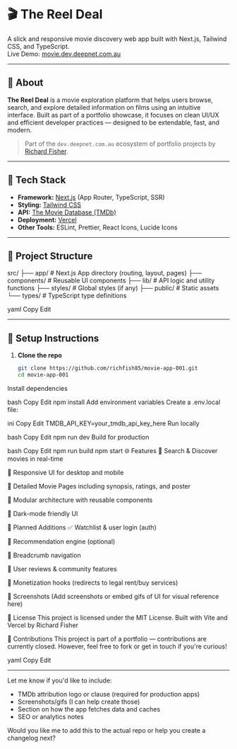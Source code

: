 # 🎬 The Reel Deal

A slick and responsive movie discovery web app built with Next.js, Tailwind CSS, and TypeScript.  
Live Demo: [movie.dev.deepnet.com.au](https://movie.dev.deepnet.com.au)

---

## 🧠 About

**The Reel Deal** is a movie exploration platform that helps users browse, search, and explore detailed information on films using an intuitive interface. Built as part of a portfolio showcase, it focuses on clean UI/UX and efficient developer practices — designed to be extendable, fast, and modern.

> Part of the `dev.deepnet.com.au` ecosystem of portfolio projects by [Richard Fisher](https://deepnet.com.au).

---

## 🚀 Tech Stack

- **Framework:** [Next.js](https://nextjs.org/) (App Router, TypeScript, SSR)
- **Styling:** [Tailwind CSS](https://tailwindcss.com/)
- **API:** [The Movie Database (TMDb)](https://www.themoviedb.org/)
- **Deployment:** [Vercel](https://vercel.com/)
- **Other Tools:** ESLint, Prettier, React Icons, Lucide Icons

---

## 📁 Project Structure

src/
├── app/ # Next.js App directory (routing, layout, pages)
├── components/ # Reusable UI components
├── lib/ # API logic and utility functions
├── styles/ # Global styles (if any)
├── public/ # Static assets
└── types/ # TypeScript type definitions

yaml
Copy
Edit

---

## 🔧 Setup Instructions

1. **Clone the repo**
   ```bash
   git clone https://github.com/richfish85/movie-app-001.git
   cd movie-app-001
Install dependencies

bash
Copy
Edit
npm install
Add environment variables
Create a .env.local file:

ini
Copy
Edit
TMDB_API_KEY=your_tmdb_api_key_here
Run locally

bash
Copy
Edit
npm run dev
Build for production

bash
Copy
Edit
npm run build
npm start
🌐 Features
🔎 Search & Discover movies in real-time

🎨 Responsive UI for desktop and mobile

📝 Detailed Movie Pages including synopsis, ratings, and poster

📂 Modular architecture with reusable components

🌙 Dark-mode friendly UI

🔮 Planned Additions
✅ Watchlist & user login (auth)

🧠 Recommendation engine (optional)

📖 Breadcrumb navigation

💬 User reviews & community features

🛒 Monetization hooks (redirects to legal rent/buy services)

📸 Screenshots
(Add screenshots or embed gifs of UI for visual reference here)

📜 License
This project is licensed under the MIT License.
Built with Vite and Vercel
by Richard Fisher

🤝 Contributions
This project is part of a portfolio — contributions are currently closed.
However, feel free to fork or get in touch if you're curious!

yaml
Copy
Edit

---

Let me know if you'd like to include:
- TMDb attribution logo or clause (required for production apps)
- Screenshots/gifs (I can help create those)
- Section on how the app fetches data and caches
- SEO or analytics notes

Would you like me to add this to the actual repo or help you create a changelog next?